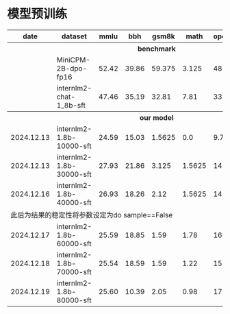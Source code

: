 # 模型预训练

<table>
  <tr>
    <th>date</th>
    <th>dataset</th>
    <th>mmlu</th>
    <th>bbh</th>
    <th>gsm8k</th>
    <th>math</th>
    <th>openai_humaneval</th>
    <th>mbpp</th>
  </tr>
  <tr>
    <th colspan="8">benchmark</th>
  </tr>
  <tr>
    <td></td>
    <td>MiniCPM-2B-dpo-fp16</td>
    <td>52.42</td>
    <td>39.86</td>
    <td>59.375</td>
    <td>3.125</td>
    <td>48.17</td>
    <td>40.40</td>
  </tr>
  <tr>
    <td></td>
    <td>internlm2-chat-1_8b-sft</td>
    <td>47.46</td>
    <td>35.19</td>
    <td>32.81</td>
    <td>7.81</td>
    <td>33.54</td>
    <td>23.20</td>
  </tr>
  <tr>
    <th colspan="8">our model</th>
  </tr>
  <tr>
    <td>2024.12.13</td>
    <td>internlm2-1.8b-10000-sft</td>
    <td>24.59</td>
    <td>15.03</td>
    <td>1.5625</td>
    <td>0.0</td>
    <td>9.76</td>
    <td>6.61</td>
  </tr>
  <tr>
    <td>2024.12.13</td>
    <td>internlm2-1.8b-30000-sft</td>
    <td>27.93</td>
    <td>21.86</td>
    <td>3.125</td>
    <td>1.5625</td>
    <td>14.63</td>
    <td>16.73</td>
  </tr>
  <tr>
    <td>2024.12.16</td>
    <td>internlm2-1.8b-40000-sft</td>
    <td>26.93</td>
    <td>18.26</td>
    <td>2.12</td>
    <td>1.5625</td>
    <td>14.63</td>
    <td>21.79</td>
  </tr>
  <tr>
    <td colspan="8">此后为结果的稳定性将参数设定为do sample==False</td>
  </tr>
  <tr>
    <td>2024.12.17</td>
    <td>internlm2-1.8b-60000-sft</td>
    <td>25.59</td>
    <td>18.85</td>
    <td>1.59</td>
    <td>1.78</td>
    <td>16.46</td>
    <td>8.4</td>
  </tr>
  <tr>
    <td>2024.12.18</td>
    <td>internlm2-1.8b-70000-sft</td>
    <td>25.54</td>
    <td>18.59</td>
    <td>1.59</td>
    <td>1.22</td>
    <td>15.85</td>
    <td>7.6</td>
  </tr>
  <tr>
    <td>2024.12.19</td>
    <td>internlm2-1.8b-80000-sft</td>
    <td>25.60</td>
    <td>10.39</td>
    <td>2.05</td>
    <td>0.98</td>
    <td>17.07</td>
    <td>14.6</td>
  </tr>
</table>
